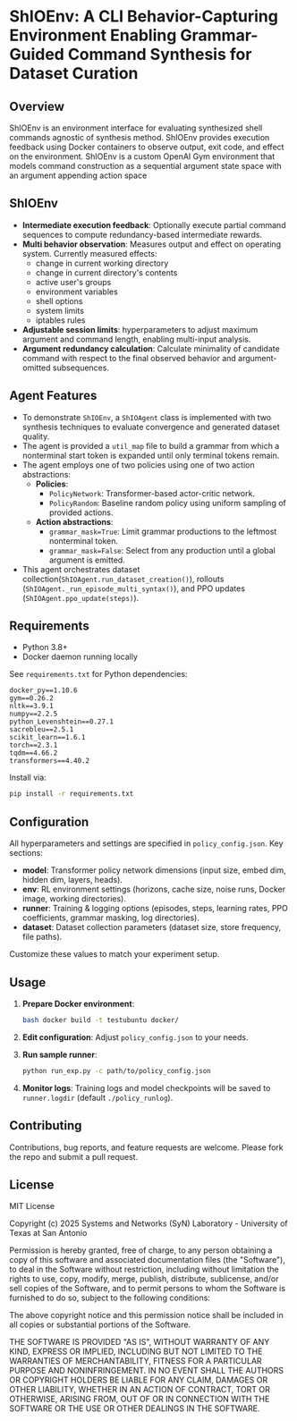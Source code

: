 # ShIOEnv: A CLI Behavior-Capturing Environment Enabling Grammar-Guided Command Synthesis for Dataset Curation

## Overview

ShIOEnv is an environment interface for evaluating synthesized shell commands agnostic of synthesis method. 
ShIOEnv provides execution feedback using Docker containers to observe output, exit code, and effect on the environment.
ShIOEnv is a custom OpenAI Gym environment that models command construction as a sequential argument state space with an argument appending action space

## ShIOEnv

* **Intermediate execution feedback**: Optionally execute partial command sequences to compute redundancy-based intermediate rewards.
* **Multi behavior observation**: Measures output and effect on operating system. Currently measured effects:
  * change in current working directory
  * change in current directory's contents
  * active user's groups
  * environment variables
  * shell options
  * system limits
  * iptables rules
* **Adjustable session limits**: hyperparameters to adjust maximum argument and command length, enabling multi-input analysis.
* **Argument redundancy calculation**: Calculate minimality of candidate command with respect to the final observed behavior and argument-omitted subsequences.

## Agent Features

* To demonstrate `ShIOEnv`, a `ShIOAgent` class is implemented with two synthesis techniques to evaluate convergence and generated dataset quality.
* The agent is provided a `util_map` file to build a grammar from which a nonterminal start token is expanded until only terminal tokens remain.
* The agent employs one of two policies using one of two action abstractions:
  * **Policies**:
    * `PolicyNetwork`: Transformer-based actor-critic network.
    * `PolicyRandom`: Baseline random policy using uniform sampling of provided actions.
  * **Action abstractions**:
    * `grammar_mask=True`: Limit grammar productions to the leftmost nonterminal token.
    * `grammar_mask=False`: Select from any production until a global argument is emitted.
* This agent orchestrates dataset collection(`ShIOAgent.run_dataset_creation()`), rollouts (`ShIOAgent._run_episode_multi_syntax()`), and PPO updates (`ShIOAgent.ppo_update(steps)`).

## Requirements

* Python 3.8+
* Docker daemon running locally

See `requirements.txt` for Python dependencies:

```text
docker_py==1.10.6
gym==0.26.2
nltk==3.9.1
numpy==2.2.5
python_Levenshtein==0.27.1
sacrebleu==2.5.1
scikit_learn==1.6.1
torch==2.3.1
tqdm==4.66.2
transformers==4.40.2
```

Install via:

```bash
pip install -r requirements.txt
```

## Configuration

All hyperparameters and settings are specified in `policy_config.json`. Key sections:

* **model**: Transformer policy network dimensions (input size, embed dim, hidden dim, layers, heads).
* **env**: RL environment settings (horizons, cache size, noise runs, Docker image, working directories).
* **runner**: Training & logging options (episodes, steps, learning rates, PPO coefficients, grammar masking, log directories).
* **dataset**: Dataset collection parameters (dataset size, store frequency, file paths).

Customize these values to match your experiment setup.

## Usage

1. **Prepare Docker environment**:

    ```bash
    bash docker build -t testubuntu docker/
    ```

2. **Edit configuration**: Adjust `policy_config.json` to your needs.
3. **Run sample runner**:

   ```bash
   python run_exp.py -c path/to/policy_config.json
   ```
4. **Monitor logs**: Training logs and model checkpoints will be saved to `runner.logdir` (default `./policy_runlog`).

## Contributing

Contributions, bug reports, and feature requests are welcome. Please fork the repo and submit a pull request.

## License

MIT License

Copyright (c) 2025 Systems and Networks (SyN) Laboratory - University of Texas at San Antonio

Permission is hereby granted, free of charge, to any person obtaining a copy of this software and associated documentation files (the "Software"), to deal in the Software without restriction, including without limitation the rights to use, copy, modify, merge, publish, distribute, sublicense, and/or sell copies of the Software, and to permit persons to whom the Software is furnished to do so, subject to the following conditions:

The above copyright notice and this permission notice shall be included in all copies or substantial portions of the Software.

THE SOFTWARE IS PROVIDED "AS IS", WITHOUT WARRANTY OF ANY KIND, EXPRESS OR IMPLIED, INCLUDING BUT NOT LIMITED TO THE WARRANTIES OF MERCHANTABILITY, FITNESS FOR A PARTICULAR PURPOSE AND NONINFRINGEMENT. IN NO EVENT SHALL THE AUTHORS OR COPYRIGHT HOLDERS BE LIABLE FOR ANY CLAIM, DAMAGES OR OTHER LIABILITY, WHETHER IN AN ACTION OF CONTRACT, TORT OR OTHERWISE, ARISING FROM, OUT OF OR IN CONNECTION WITH THE SOFTWARE OR THE USE OR OTHER DEALINGS IN THE SOFTWARE.
